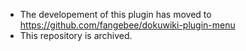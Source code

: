* The developement of this plugin has moved to https://github.com/fangebee/dokuwiki-plugin-menu
* This repository is archived.
